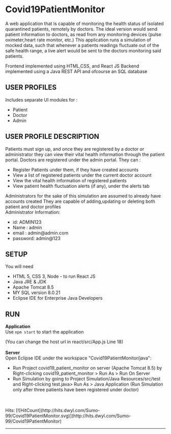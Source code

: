 # Covid19PatientMonitor

A web application that is capable of monitoring the health status of isolated quarantined patients, remotely by doctors.
The ideal version would send patient information to doctors, as read from any monitoring devices (pulse oximeter,heart rate monitor, etc.)
This application runs a simulation of mocked data, such that whenever a patients readings fluctuate out of the safe health range, a live alert
would be sent to the doctors monitoring  said patients.

Frontend implemented using HTML,CSS, and React JS
Backend implemented using a Java REST API and ofcourse an SQL database

## USER PROFILES
Includes separate UI modules for :
<ul>
<li>Patient</li>
<li>Doctor</li>
<li>Admin</li>
</ul>

## USER PROFILE DESCRIPTION
<p>
Patients must sign up, and once they are registered by a doctor or administrator they can view their vital health information through the patient portal.
Doctors are registered under the admin portal. They can :
<ul>
<li>Register Patients under them, if they have created accounts</li>
<li>View a list of registered patients under the current doctor account</li>
<li>View the vital health information of registered patients</li>
<li>View patient health fluctuation alerts (if any), under the alerts tab</li>
</ul>
Administrators for the sake of this simulation are assumed to already have accounts created
They are capable of adding,updating or deleting both patient and doctor profiles
<br>
Administrator Information:
<ul>
<li>id: ADMIN123</li>
<li>Name : admin</li>
<li>email : admin@admin.com</li>
<li>password: admin@123</li>
</ul>
</p>

## SETUP
You will need
<ul>
<li>HTML 5, CSS 3, Node - to run React JS</li>
<li>Java JRE & JDK</li>
<li>Apache Tomcat 8.5</li>
<li>MY SQL version 8.0.21</li>
<li>Eclipse IDE for Enterprise Java Developers</li>
</ul>



## RUN
**Application**<br>
Use <code>npm start</code> to start the application

(You can change the host url in react/src/App.js Line 18)
<br>
<br>
**Server**<br>
Open Eclipse IDE under the workspace "Covid19PatientMonitor/java":

<ul>
<li>Run Project covid19_patient_monitor on server (Apache Tomcat 8.5) by Right-clicking covid19_patient_monitor > Run As > Run On Server </li>

<li>Run Simulation by going to Project Simulation/Java Resources/src/test and Right-clicking test.java> Run As > Java Application
(Run Simulation only after three patients have been registered under doctor)</li>
</ul>
<br><br>
Hits:
[![HitCount](http://hits.dwyl.com/Sumo-99/Covid19PatientMonitor.svg)](http://hits.dwyl.com/Sumo-99/Covid19PatientMonitor)

<hr>
